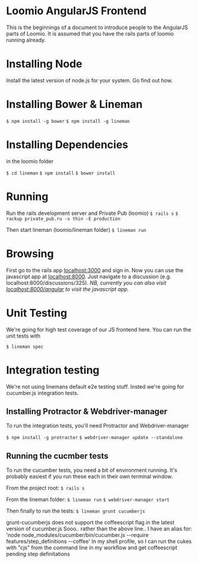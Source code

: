 # Loomio AngularJS Frontend
This is the beginnings of a document to introduce people to the
AngularJS parts of Loomio. It is assumed that you have the rails parts
of loomio running already.

# Installing Node
Install the latest version of node.js for your system. Go find out how.

# Installing Bower & Lineman

  `$ npm install -g bower`
  `$ npm install -g lineman`

# Installing Dependencies
in the loomio folder

  `$ cd lineman`
  `$ npm install`
  `$ bower install`

# Running
Run the rails development server and Private Pub
  (loomio) `$ rails s`
           `$ rackup private_pub.ru -s thin -E production`

Then start lineman
  (loomio/lineman folder) `$ lineman run`


# Browsing
First go to the rails app [localhost:3000](localhost:3000) and sign in. Now you can use the javascript app at [localhost:8000](localhost:8000). Just navigate to a discussion (e.g. localhost:8000/discussions/325).
*NB, currently you can also visit [localhost:8000/angular](localhost:8000/angular) to visit the javascript app.*

# Unit Testing
We're going for high test coverage of our JS frontend here.
You can run the unit tests with

  `$ lineman spec`

# Integration testing
We're not using linemans default e2e testing stuff. Insted we're going for cucumber.js integration tests.


## Installing Protractor & Webdriver-manager
To run the integration tests, you'll need Protractor and Webdriver-manager

  `$ npm install -g protractor`
  `$ webdriver-manager update --standalone`

## Running the cucmber tests

To run the cucumber tests, you need a bit of environment running. It's
probably easiest if you run these each in their own terminal window.

  From the project root:
  `$ rails s`

  From the lineman folder:
  `$ lineman run`
  `$ webdriver-manager start`

  Then finally to run the tests:
  `$ lineman grunt cucumberjs`

  grunt-cucumberjs does not support the coffeescript flag in the
  latest version of cucumber.js Sooo.. rather than the above line..
  I have an alias for: 'node node_modules/cucumber/bin/cucumber.js --require features/step_definitions --coffee'
  In my shell profile, so I can run the cukes with "cjs" from the command line in my workflow and get coffeescript pending step definitations
